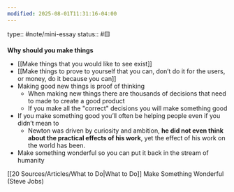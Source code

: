 ```yaml
---
modified: 2025-08-01T11:31:16-04:00
---
```

type:: #note/mini-essay
status:: #🟨 

**Why should you make things**
- [[Make things that you would like to see exist]]
- [[Make things to prove to yourself that you can, don’t do it for the users, or money, do it because you can]]
- Making good new things is proof of thinking
	- When making new things there are thousands of decisions that need to made to create a good product
	- If you make all the "correct" decisions you will make something good
- If you make something good you’ll often be helping people even if you didn’t mean to
	- Newton was driven by curiosity and ambition, **he did not even think about the practical effects of his work**, yet the effect of his work on the world has been.
- Make something wonderful so you can put it back in the stream of humanity

[[20 Sources/Articles/What to Do|What to Do]]
Make Something Wonderful (Steve Jobs)
